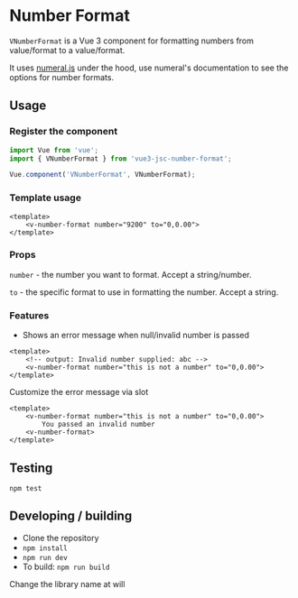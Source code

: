 # Number Format

`VNumberFormat` is a Vue 3 component for formatting numbers from value/format to a value/format.

It uses [numeral.js](http://numeraljs.com/) under the hood, use numeral's documentation to see the options for number formats.

## Usage

### Register the component

```typescript
import Vue from 'vue';
import { VNumberFormat } from 'vue3-jsc-number-format';

Vue.component('VNumberFormat', VNumberFormat);
```

### Template usage

```vue
<template>
    <v-number-format number="9200" to="0,0.00">
</template>
```

### Props

`number` - the number you want to format. Accept a string/number.

`to` - the specific format to use in formatting the number. Accept a string.


### Features

- Shows an error message when null/invalid number is passed

```vue
<template>
    <!-- output: Invalid number supplied: abc -->
    <v-number-format number="this is not a number" to="0,0.00">
</template>
```

Customize the error message via slot

```vue
<template>
    <v-number-format number="this is not a number" to="0,0.00">
	    You passed an invalid number
    <v-number-format>
</template>
```

## Testing

`npm test`

## Developing / building

- Clone the repository
- `npm install`
- `npm run dev`
- To build: `npm run build`

Change the library name at will

